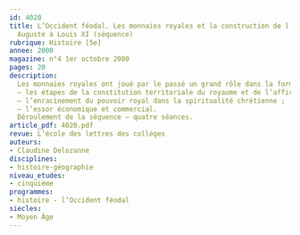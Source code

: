 ```yaml
---
id: 4020
title: L’Occident féodal. Les monnaies royales et la construction de l’État de Philippe
  Auguste à Louis XI (séquence)
rubrique: Histoire [5e]
annee: 2000
magazine: n°4 1er octobre 2000
pages: 20
description: 
  Les monnaies royales ont joué par le passé un grand rôle dans la formation de l’État, tout comme aujourd’hui la monnaie unique, l’euro, participe à la construction de l’Europe. L’objectif de cette étude est de retracer, à partir de l’observation de monnaies royales, de 1180 à 1270, et de leurs zones d’influence, quelques grandes orientations permettant de mieux comprendre ce que signifie l’unification monétaire et la consolidation de l’État, à savoir – 
  – les étapes de la constitution territoriale du royaume et de l’affirmation de l’État ;
  – l’enracinement du pouvoir royal dans la spiritualité chrétienne ;
  – l’essor économique et commercial.
  Déroulement de la séquence – quatre séances.
article_pdf: 4020.pdf
revue: L’école des lettres des collèges
auteurs:
- Claudine Delozanne
disciplines:
- histoire-géographie
niveau_etudes:
- cinquième
programmes:
- histoire - l’Occident féodal
siecles:
- Moyen Âge
---
```

